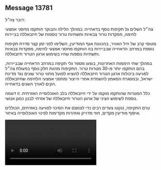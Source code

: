## Message 13781

דובר צה"ל:

צה״ל השלים גל תקיפות נוסף בדאחייה: במהלך הלילה והבוקר הותקפו מחסני אמצעי לחימה, מפקדות טרור צבאיות ותשתיות טרור נוספות של חיזבאללה בביירות

מטוסי קרב של חיל האוויר, בהכוונת אגף המודיעין, השלימו לפני זמן קצר סדרת תקיפות נוספת במרחב הדאחייה שבביירות בה הותקפו מחסני אמצעי לחימה, מפקדות צבאיות ותשתיות נוספות שהיו בשימוש ארגון הטרור חיזבאללה. 

במהלך שתי היממות האחרונות, בוצעו מספר גלי תקיפה במרחב הדאחייה שבביירות, בהם הותקפו יותר מ-30 מטרות טרור.
התקיפות מהוות חלק נוסף בפעולת צה״ל לפגיעה ביכולות ארגון הטרור חיזבאללה להוציא לפועל מתווי טרור שונים נגד מדינת ישראל, ובמסגרת המאמץ להשמדת אתרי הייצור ומחסני אמצעי הלחימה שחיזבאללה הקים לאורך השנים בדאחייה.  

כלל המטרות שהותקפו מוקמו על ידי חיזבאללה בלב האוכלוסייה האזרחית. זו דוגמה נוספת לשימוש הציני של ארגון הטרור חיזבאללה של אזרחי לבנון כמגן אנושי. 

טרם התקיפה, ננקטו צעדים רבים כדי לצמצם את הסיכוי לפגיעה באזרחים, הכוללים איסוף מודיעין מקדים, חוזי מדוייק ואזהרות מקדימות לפינוי האוכלוסייה באיזור.

![Video](https://data.iron-swords.co.il/2024/November/14/13781/13781_media.mp4)
